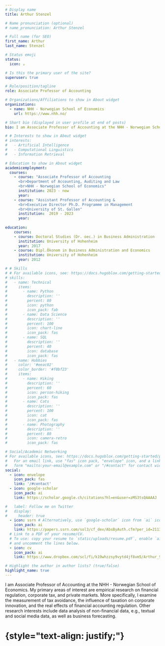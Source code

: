 ```yaml
---
# Display name
title: Arthur Stenzel

# Name pronunciation (optional)
# name_pronunciation: Arthur Stenzel

# Full name (for SEO)
first_name: Arthur
last_name: Stenzel

# Status emoji
status:
  icon: ☕️

# Is this the primary user of the site?
superuser: true

# Role/position/tagline
role: Associate Professor of Accounting

# Organizations/Affiliations to show in About widget
organizations:
  - name: NHH - Norwegian School of Economics
    url: https://www.nhh.no/

# Short bio (displayed in user profile at end of posts)
bio: I am Associate Professor of Accounting at the NHH - Norwegian School of Economics. My primary areas of interest are empirical research on financial regulation, corporate tax, and private markets. More specifically, I examine the measurement of tax avoidance, the influence of taxation on corporate innovation, and the real effects of financial accounting regulation. Other research interests include data analysis of non-financial data, e.g., textual and social media data, as well as business forecasting.

# # Interests to show in About widget
# interests:
#   - Artificial Intelligence
#   - Computational Linguistics
#   - Information Retrieval

# Education to show in About widget
academicemployment:
  courses:
    - course: "Associate Professor of Accounting 
      <br>Department of Accounting, Auditing and Law
      <br>NHH - Norwegian School of Economics" 
      institution: 2023 - now
      year: 
    - course: "Assistant Professor of Accounting & 
      <br>Executive Director Ph.D. Programme in Management 
      <br>University of St. Gallen"
      institution:  2019 - 2023 
      year: 
    
education:
    courses:
    - course: Doctoral Studies (Dr. oec.) in Business Administration
      institution: University of Hohenheim
      year: 2017
    - course: Dipl.Ökonom in Business Administration and Economics
      institution: University of Hohenheim
      year: 2012 

# # Skills
# # For available icons, see: https://docs.hugoblox.com/getting-started/page-builder/#icons
# skills:
#   - name: Technical
#     items:
#       - name: Python
#         description: ''
#         percent: 80
#         icon: python
#         icon_pack: fab
#       - name: Data Science
#         description: ''
#         percent: 100
#         icon: chart-line
#         icon_pack: fas
#       - name: SQL
#         description: ''
#         percent: 40
#         icon: database
#         icon_pack: fas
#   - name: Hobbies
#     color: '#eeac02'
#     color_border: '#f0bf23'
#     items:
#       - name: Hiking
#         description: ''
#         percent: 60
#         icon: person-hiking
#         icon_pack: fas
#       - name: Cats
#         description: ''
#         percent: 100
#         icon: cat
#         icon_pack: fas
#       - name: Photography
#         description: ''
#         percent: 80
#         icon: camera-retro
#         icon_pack: fas

# Social/Academic Networking
# For available icons, see: https://docs.hugoblox.com/getting-started/page-builder/#icons
#   For an email link, use "fas" icon pack, "envelope" icon, and a link in the
#   form "mailto:your-email@example.com" or "/#contact" for contact widget.
social:
  - icon: envelope
    icon_pack: fas
    link: '/#contact'
  - icon: google-scholar
    icon_pack: ai
    link: https://scholar.google.ch/citations?hl=en&user=zMS3tsQAAAAJ

#   label: Follow me on Twitter
#   display:
#     header: true
  - icon: ssrn # Alternatively, use `google-scholar` icon from `ai` icon pack
    icon_pack: ai
    link: https://papers.ssrn.com/sol3/cf_dev/AbsByAuth.cfm?per_id=2113566
  # Link to a PDF of your resume/CV.
  # To use: copy your resume to `static/uploads/resume.pdf`, enable `ai` icons in `params.yaml`,
  # and uncomment the lines below.
  - icon: cv
    icon_pack: ai
    link: https://www.dropbox.com/scl/fi/k19whzzsy9vytd4jf8vm5/Arthur_Stenzel_CV_short.pdf?rlkey=j5apc1c52bjvlzve1f38oi95z&st=d1lp7ifz&dl=0

# Highlight the author in author lists? (true/false)
highlight_name: true
---
```


I am Associate Professor of Accounting at the NHH - Norwegian School of Economics. My primary areas of interest are empirical research on financial regulation, corporate tax, and private markets. More specifically, I examine the measurement of tax avoidance, the influence of taxation on corporate innovation, and the real effects of financial accounting regulation. Other research interests include data analysis of non-financial data, e.g., textual and social media data, as well as business forecasting.
# {style="text-align: justify;"}
